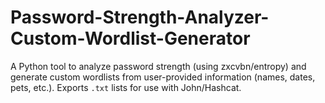 # Password-Strength-Analyzer-Custom-Wordlist-Generator
A Python tool to analyze password strength (using zxcvbn/entropy) and generate custom  wordlists from user-provided information (names, dates, pets, etc.).  Exports `.txt` lists for use with John/Hashcat.
